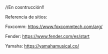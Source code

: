 

//En cosntrucción!!

Referencia de sitios: 

Foxcomm: https://www.foxcommtech.com/arg/

Fender: https://www.fender.com/es/start

Yamaha: https://yamahamusical.co/



